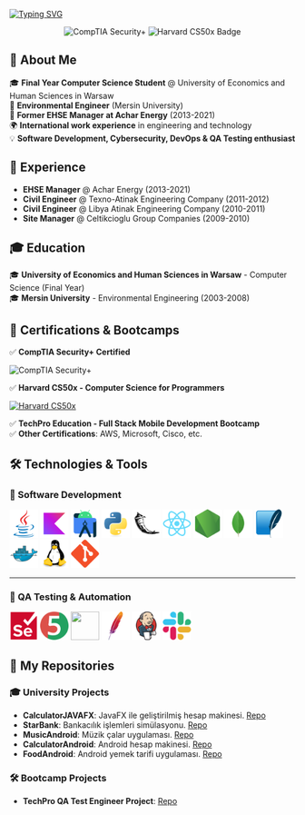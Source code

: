 [![Typing SVG](https://readme-typing-svg.demolab.com?font=Fira+Code&weight=600&size=35&duration=2000&pause=1000&color=1E88E5&multiline=true&width=435&height=100&lines=%24whoami;Bu%C4%9Fra+Han)](https://git.io/typing-svg)

<p align="center">
  <img src="https://raw.githubusercontent.com/hanbugra82/hanbugra82/main/securityplus-badge.png" width="200" alt="CompTIA Security+">
  <img src="https://cs50.harvard.edu/certificates/fc311192-c7b6-4a5b-9721-dd5d7db4ed2c/badge" width="200" alt="Harvard CS50x Badge">
</p>

## 🚀 About Me  
🎓 **Final Year Computer Science Student** @ University of Economics and Human Sciences in Warsaw  
🌱 **Environmental Engineer** (Mersin University)  
💼 **Former EHSE Manager at Achar Energy** (2013-2021)  
🌍 **International work experience** in engineering and technology  
💡 **Software Development, Cybersecurity, DevOps & QA Testing enthusiast**  

## 📜 Experience  
- **EHSE Manager** @ Achar Energy (2013-2021)  
- **Civil Engineer** @ Texno-Atinak Engineering Company (2011-2012)  
- **Civil Engineer** @ Libya Atinak Engineering Company (2010-2011)  
- **Site Manager** @ Celtikcioglu Group Companies (2009-2010)  

## 🎓 Education  
🎓 **University of Economics and Human Sciences in Warsaw** - Computer Science (Final Year)  
🎓 **Mersin University** - Environmental Engineering (2003-2008)  

## 🎯 Certifications & Bootcamps  
✅ **CompTIA Security+ Certified**  
<p>
  <img src="https://raw.githubusercontent.com/hanbugra82/hanbugra82/main/securityplus-badge.png" width="150" alt="CompTIA Security+">
</p>

✅ **Harvard CS50x - Computer Science for Programmers**  
<p>
  <a href="https://cs50.harvard.edu/certificates/fc311192-c7b6-4a5b-9721-dd5d7db4ed2c">
    <img src="https://cs50.harvard.edu/certificates/fc311192-c7b6-4a5b-9721-dd5d7db4ed2c/badge" width="150" alt="Harvard CS50x">
  </a>
</p>

✅ **TechPro Education - Full Stack Mobile Development Bootcamp**  
✅ **Other Certifications**: AWS, Microsoft, Cisco, etc.  

## 🛠 Technologies & Tools  

### **🔹 Software Development**
<p align="left">
  <img src="https://github.com/devicons/devicon/blob/v2.16.0/icons/java/java-original.svg" width="50" height="50"/>
  <img src="https://github.com/devicons/devicon/blob/v2.16.0/icons/kotlin/kotlin-original.svg" width="50" height="50"/>
  <img src="https://github.com/devicons/devicon/blob/v2.16.0/icons/androidstudio/androidstudio-original.svg" width="50" height="50"/>
  <img src="https://github.com/devicons/devicon/blob/v2.16.0/icons/python/python-original.svg" width="50" height="50"/>
  <img src="https://github.com/devicons/devicon/blob/v2.16.0/icons/flask/flask-original.svg" width="50" height="50"/>
  <img src="https://github.com/devicons/devicon/blob/v2.16.0/icons/react/react-original.svg" width="50" height="50"/>
  <img src="https://github.com/devicons/devicon/blob/v2.16.0/icons/nodejs/nodejs-original.svg" width="50" height="50"/>
  <img src="https://github.com/devicons/devicon/blob/v2.16.0/icons/mongodb/mongodb-original.svg" width="50" height="50"/>
  <img src="https://github.com/devicons/devicon/blob/v2.16.0/icons/sqlite/sqlite-original.svg" width="50" height="50"/>
  <img src="https://github.com/devicons/devicon/blob/v2.16.0/icons/docker/docker-original.svg" width="50" height="50"/>
  <img src="https://github.com/devicons/devicon/blob/v2.16.0/icons/linux/linux-original.svg" width="50" height="50"/>
  <img src="https://github.com/devicons/devicon/blob/v2.16.0/icons/git/git-original.svg" width="50" height="50"/>
</p>

---

### **🔹 QA Testing & Automation**
<p align="left">
  <img src="https://github.com/devicons/devicon/blob/v2.16.0/icons/selenium/selenium-original.svg" width="50" height="50"/>
  <img src="https://github.com/devicons/devicon/blob/v2.16.0/icons/junit/junit-original.svg" width="50" height="50"/>
  <img src="https://github.com/devicons/devicon/blob/v2.16.0/icons/cucumber/cucumber-original.svg" width="50" height="50"/>
  <img src="https://github.com/devicons/devicon/blob/v2.16.0/icons/apache/apache-original.svg" width="50" height="50"/> <!-- Maven için Apache ikonu -->
  <img src="https://github.com/devicons/devicon/blob/v2.16.0/icons/jenkins/jenkins-original.svg" width="50" height="50"/>
  <img src="https://github.com/devicons/devicon/blob/v2.16.0/icons/slack/slack-original.svg" width="50" height="50"/>
</p>



## 📂 My Repositories  
### 🎓 University Projects  
- **CalculatorJAVAFX**: JavaFX ile geliştirilmiş hesap makinesi. [Repo](https://github.com/bugra-university/calculatorJAVAFX)
- **StarBank**: Bankacılık işlemleri simülasyonu. [Repo](https://github.com/bugra-university/starBank)
- **MusicAndroid**: Müzik çalar uygulaması. [Repo](https://github.com/bugra-university/musicAndroid)  
- **CalculatorAndroid**: Android hesap makinesi. [Repo](https://github.com/bugra-university/calculatorAndroid)    
- **FoodAndroid**: Android yemek tarifi uygulaması. [Repo](https://github.com/bugra-university/foodAndroid)  

### 🛠️ Bootcamp Projects  
- **TechPro QA Test Engineer Project**: [Repo](https://github.com/bugra-bootcamps/bugra-techPro171)  
